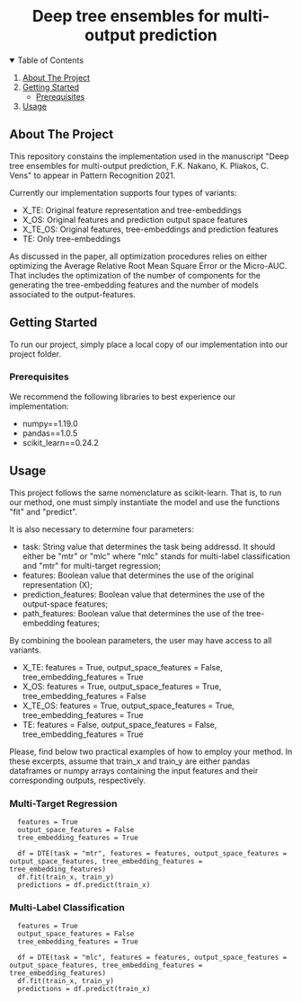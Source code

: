 <!--
*** Thanks for checking out the Best-README-Template. If you have a suggestion
*** that would make this better, please fork the repo and create a pull request
*** or simply open an issue with the tag "enhancement".
*** Thanks again! Now go create something AMAZING! :D
-->



<!-- PROJECT SHIELDS -->
<!--
*** I'm using markdown "reference style" links for readability.
*** Reference links are enclosed in brackets [ ] instead of parentheses ( ).
*** See the bottom of this document for the declaration of the reference variables
*** for contributors-url, forks-url, etc. This is an optional, concise syntax you may use.
*** https://www.markdownguide.org/basic-syntax/#reference-style-links
-->


<!-- PROJECT LOGO -->
<br />
<p align="center">

  <h1 align="center">Deep tree ensembles for multi-output prediction</h1>
</p>



<!-- TABLE OF CONTENTS -->
<details open="open">
  <summary>Table of Contents</summary>
  <ol>
    <li>
      <a href="#about-the-project">About The Project</a>
    </li>
    <li>
      <a href="#getting-started">Getting Started</a>
      <ul>
        <li><a href="#prerequisites">Prerequisites</a></li>
      </ul>
    </li>
    <li><a href="#usage">Usage</a></li>
  </ol>
</details>



<!-- ABOUT THE PROJECT -->
## About The Project


This repository constains the implementation used in the manuscript "Deep tree ensembles for multi-output prediction, F.K. Nakano, K. Pliakos, C. Vens" to appear in Pattern Recognition 2021.


Currently our implementation supports four types of variants:
  <ul>
   <li>X_TE: Original feature representation and tree-embeddings  </li>
   <li>X_OS: Original features and prediction output space features </li>
    <li>X_TE_OS: Original features, tree-embeddings and prediction features </li>
   <li>TE: Only tree-embeddings </li>
   </ul> 
   
As discussed in the paper, all optimization procedures relies on either optimizing the Average Relative Root Mean Square Error or the Micro-AUC. That includes the optimization of the number of components for the generating the tree-embedding features and the number of models associated to the output-features.


<!-- GETTING STARTED -->
## Getting Started

To run our project, simply place a local copy of our implementation into our project folder. 

### Prerequisites

We recommend the following libraries to best experience our implementation: 

  * numpy==1.19.0
  * pandas==1.0.5
  * scikit_learn==0.24.2
 
  
<!-- USAGE EXAMPLES -->
## Usage


This project follows the same nomenclature as scikit-learn. That is, to run our method, one must simply instantiate the model and use the functions "fit" and "predict".

It is also necessary to determine four parameters:
<ul>
  <li>task: String value that determines the task being addressd. It should either be "mtr" or "mlc" where "mlc" stands for multi-label classification and "mtr" for multi-target regression; </li>
  <li>features: Boolean value that determines the use of the original representation (X); </li>
  <li>prediction_features: Boolean value that determines the use of the output-space features;</li>
  <li>path_features: Boolean value that determines the use of the tree-embedding features;</li>
</ul>
  
  
By combining the boolean parameters, the user may have access to all variants. 

 <ul>
   <li>X_TE: features = True, output_space_features = False, tree_embedding_features = True </li>
   <li>X_OS: features = True, output_space_features = True, tree_embedding_features = False </li>
   <li>X_TE_OS: features = True, output_space_features = True, tree_embedding_features = True </li>
   <li>TE: features = False, output_space_features = False, tree_embedding_features = True </li>
 </ul> 

Please, find below two practical examples of how to employ your method. In these excerpts, assume that train_x and train_y are either pandas dataframes or numpy arrays containing the input features and their corresponding outputs, respectively.


<h3> Multi-Target Regression </h3>

```
  features = True
  output_space_features = False
  tree_embedding_features = True
  
  df = DTE(task = "mtr", features = features, output_space_features = output_space_features, tree_embedding_features = tree_embedding_features)
  df.fit(train_x, train_y)
  predictions = df.predict(train_x)
 ```


<h3> Multi-Label Classification</h3>

```
  features = True
  output_space_features = False
  tree_embedding_features = True
  
  df = DTE(task = "mlc", features = features, output_space_features = output_space_features, tree_embedding_features = tree_embedding_features)
  df.fit(train_x, train_y)
  predictions = df.predict(train_x)

   ```




